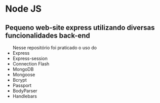 # Node JS
## Pequeno web-site express utilizando diversas funcionalidades back-end 
<ul>Nesse repositório foi praticado o uso do
<li>Express</li>
<li>Express-session</li>
<li>Connection Flash</li>
<li>MongoDB</li>
<li>Mongoose</li>
<li>Bcrypt</li>
<li>Passport</li>
<li>BodyParser</li>
<li>Handlebars</li>
</ul>
